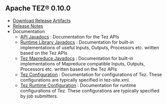 <!--
   Licensed to the Apache Software Foundation (ASF) under one or more
   contributor license agreements.  See the NOTICE file distributed with
   this work for additional information regarding copyright ownership.
   The ASF licenses this file to You under the Apache License, Version 2.0
   (the "License"); you may not use this file except in compliance with
   the License.  You may obtain a copy of the License at

       http://www.apache.org/licenses/LICENSE-2.0

   Unless required by applicable law or agreed to in writing, software
   distributed under the License is distributed on an "AS IS" BASIS,
   WITHOUT WARRANTIES OR CONDITIONS OF ANY KIND, either express or implied.
   See the License for the specific language governing permissions and
   limitations under the License.
-->

<head><title>Apache TEZ&reg; 0.10.0</title></head>

Apache TEZ&reg; 0.10.0
----------------------

- [Download Release Artifacts](http://www.apache.org/dyn/closer.lua/tez/0.10.0/)
- [Release Notes](0.10.0/release-notes.txt)
- Documentation
    - [API Javadocs](0.10.0/tez-api-javadocs/index.html) : Documentation for the Tez APIs
    - [Runtime Library Javadocs](0.10.0/tez-runtime-library-javadocs/index.html) : Documentation for built-in implementations of useful Inputs, Outputs, Processors etc. written based on the Tez APIs
    - [Tez Mapreduce Javadocs](0.10.0/tez-mapreduce-javadocs/index.html) : Documentation for built-in implementations of Mapreduce compatible Inputs, Outputs, Processors etc. written based on the Tez APIs
    - [Tez Configuration](0.10.0/tez-api-javadocs/configs/TezConfiguration.html) : Documentation for configurations of Tez. These configurations are typically specified in tez-site.xml.
    - [Tez Runtime Configuration](0.10.0/tez-runtime-library-javadocs/configs/TezRuntimeConfiguration.html) : Documentation for runtime configurations of Tez. These configurations are typically specified by job submitters.
